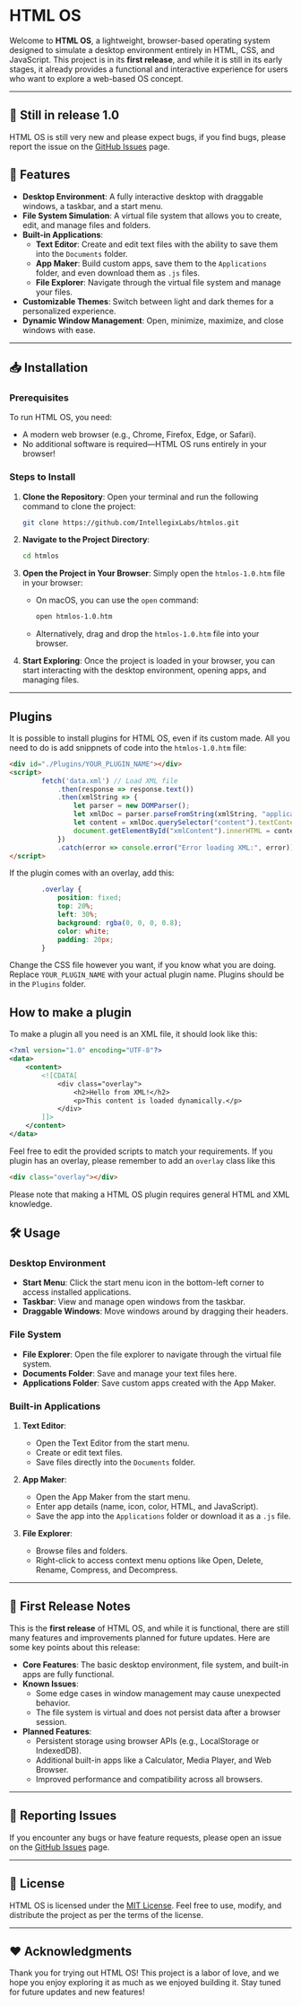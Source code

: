 
# HTML OS

Welcome to **HTML OS**, a lightweight, browser-based operating system designed to simulate a desktop environment entirely in HTML, CSS, and JavaScript. This project is in its **first release**, and while it is still in its early stages, it already provides a functional and interactive experience for users who want to explore a web-based OS concept.

---

## 🚨 Still in release 1.0

HTML OS is still very new and please expect bugs, if you find bugs, please report the issue on the [GitHub Issues](https://github.com/IntellegixLabs/htmlos/issues) page.

## 🚀 Features

- **Desktop Environment**: A fully interactive desktop with draggable windows, a taskbar, and a start menu.
- **File System Simulation**: A virtual file system that allows you to create, edit, and manage files and folders.
- **Built-in Applications**:
  - **Text Editor**: Create and edit text files with the ability to save them into the `Documents` folder.
  - **App Maker**: Build custom apps, save them to the `Applications` folder, and even download them as `.js` files.
  - **File Explorer**: Navigate through the virtual file system and manage your files.
- **Customizable Themes**: Switch between light and dark themes for a personalized experience.
- **Dynamic Window Management**: Open, minimize, maximize, and close windows with ease.

---

## 📥 Installation

### Prerequisites
To run HTML OS, you need:
- A modern web browser (e.g., Chrome, Firefox, Edge, or Safari).
- No additional software is required—HTML OS runs entirely in your browser!

### Steps to Install
1. **Clone the Repository**:
   Open your terminal and run the following command to clone the project:
   ```bash
   git clone https://github.com/IntellegixLabs/htmlos.git
   ```
  

2. **Navigate to the Project Directory**:
   ```bash
   cd htmlos
   ```

3. **Open the Project in Your Browser**:
   Simply open the `htmlos-1.0.htm` file in your browser:
   - On macOS, you can use the `open` command:
     ```bash
     open htmlos-1.0.htm
     ```
   - Alternatively, drag and drop the `htmlos-1.0.htm` file into your browser.

4. **Start Exploring**:
   Once the project is loaded in your browser, you can start interacting with the desktop environment, opening apps, and managing files.

---

## Plugins
It is possible to install plugins for HTML OS, even if its custom made.
All you need to do is add snippnets of code into the `htmlos-1.0.htm` file:

`````html
<div id="./Plugins/YOUR_PLUGIN_NAME"></div>
<script>
        fetch('data.xml') // Load XML file
            .then(response => response.text())
            .then(xmlString => {
                let parser = new DOMParser();
                let xmlDoc = parser.parseFromString(xmlString, "application/xml");
                let content = xmlDoc.querySelector("content").textContent;
                document.getElementById("xmlContent").innerHTML = content;
            })
            .catch(error => console.error("Error loading XML:", error));
</script>

`````
If the plugin comes with an overlay, add this:
`````css
        .overlay {
            position: fixed;
            top: 20%;
            left: 30%;
            background: rgba(0, 0, 0, 0.8);
            color: white;
            padding: 20px;
        }
`````
Change the CSS file however you want, if you know what you are doing.
Replace `YOUR_PLUGIN_NAME` with your actual plugin name. Plugins should be in the `Plugins` folder.

## How to make a plugin
To make a plugin all you need is an XML file, it should look like this:
````xml
<?xml version="1.0" encoding="UTF-8"?>
<data>
    <content>
        <![CDATA[
            <div class="overlay">
                <h2>Hello from XML!</h2>
                <p>This content is loaded dynamically.</p>
            </div>
        ]]>
    </content>
</data>

````
Feel free to edit the provided scripts to match your requirements.
If you plugin has an overlay, please remember to add an `overlay` class like this

````html
<div class="overlay"></div>
````
Please note that making a HTML OS plugin requires general HTML and XML knowledge.
## 🛠️ Usage

### Desktop Environment
- **Start Menu**: Click the start menu icon in the bottom-left corner to access installed applications.
- **Taskbar**: View and manage open windows from the taskbar.
- **Draggable Windows**: Move windows around by dragging their headers.

### File System
- **File Explorer**: Open the file explorer to navigate through the virtual file system.
- **Documents Folder**: Save and manage your text files here.
- **Applications Folder**: Save custom apps created with the App Maker.

### Built-in Applications
1. **Text Editor**:
   - Open the Text Editor from the start menu.
   - Create or edit text files.
   - Save files directly into the `Documents` folder.

2. **App Maker**:
   - Open the App Maker from the start menu.
   - Enter app details (name, icon, color, HTML, and JavaScript).
   - Save the app into the `Applications` folder or download it as a `.js` file.

3. **File Explorer**:
   - Browse files and folders.
   - Right-click to access context menu options like Open, Delete, Rename, Compress, and Decompress.

---

## 🌟 First Release Notes

This is the **first release** of HTML OS, and while it is functional, there are still many features and improvements planned for future updates. Here are some key points about this release:

- **Core Features**: The basic desktop environment, file system, and built-in apps are fully functional.
- **Known Issues**:
  - Some edge cases in window management may cause unexpected behavior.
  - The file system is virtual and does not persist data after a browser session.
- **Planned Features**:
  - Persistent storage using browser APIs (e.g., LocalStorage or IndexedDB).
  - Additional built-in apps like a Calculator, Media Player, and Web Browser.
  - Improved performance and compatibility across all browsers.

---



## 🐛 Reporting Issues

If you encounter any bugs or have feature requests, please open an issue on the [GitHub Issues](https://github.com/IntellegixLabs/htmlos/issues) page.

---

## 📜 License

HTML OS is licensed under the [MIT License](https://opensource.org/licenses/MIT). Feel free to use, modify, and distribute the project as per the terms of the license.

---

## ❤️ Acknowledgments

Thank you for trying out HTML OS! This project is a labor of love, and we hope you enjoy exploring it as much as we enjoyed building it. Stay tuned for future updates and new features!
